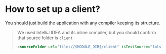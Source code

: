 # How to set up a client?
You should just build the application with any compiler keeping its structure.

> We used IntelliJ IDEA and its inline compiler, but you should confirm that source folder is `client`
>   ```xml
>   <sourceFolder url="file://$MODULE_DIR$/client" isTestSource="false" />
>   ```
